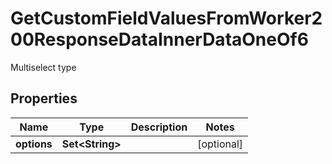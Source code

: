 

# GetCustomFieldValuesFromWorker200ResponseDataInnerDataOneOf6

Multiselect type

## Properties

| Name | Type | Description | Notes |
|------------ | ------------- | ------------- | -------------|
|**options** | **Set&lt;String&gt;** |  |  [optional] |



